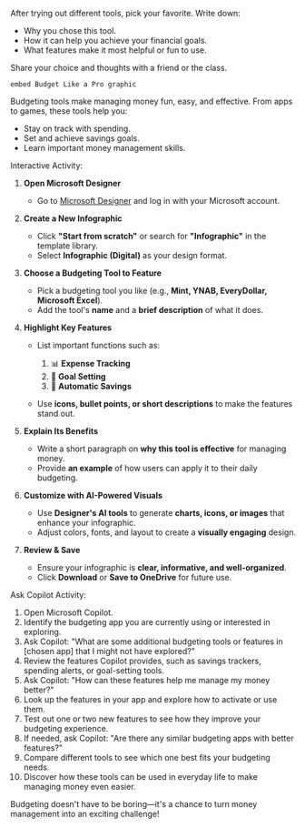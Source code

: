 After trying out different tools, pick your favorite. Write down:

  - Why you chose this tool.
  - How it can help you achieve your financial goals.
  - What features make it most helpful or fun to use.

Share your choice and thoughts with a friend or the class. 

`embed Budget Like a Pro graphic`

Budgeting tools make managing money fun, easy, and effective. From apps to games, these tools help you:

  - Stay on track with spending.
  - Set and achieve savings goals.
  - Learn important money management skills.

Interactive Activity: 

1. **Open Microsoft Designer**

   - Go to [Microsoft Designer](https://designer.microsoft.com/) and log in with your Microsoft account.

1. **Create a New Infographic**

   - Click **"Start from scratch"** or search for **"Infographic"** in the template library.
   - Select **Infographic (Digital)** as your design format.

1. **Choose a Budgeting Tool to Feature**

   - Pick a budgeting tool you like (e.g., **Mint, YNAB, EveryDollar, Microsoft Excel**).
   - Add the tool's **name** and a **brief description** of what it does.

1. **Highlight Key Features**

   - List important functions such as:

     1. 📊 **Expense Tracking**
     1. 🎯 **Goal Setting**
     1. 🔄 **Automatic Savings**

   - Use **icons, bullet points, or short descriptions** to make the features stand out.

1. **Explain Its Benefits**

   - Write a short paragraph on **why this tool is effective** for managing money.
   - Provide **an example** of how users can apply it to their daily budgeting.

1. **Customize with AI-Powered Visuals**

   - Use **Designer's AI tools** to generate **charts, icons, or images** that enhance your infographic.
   - Adjust colors, fonts, and layout to create a **visually engaging** design.

1. **Review & Save**

   - Ensure your infographic is **clear, informative, and well-organized**.
   - Click **Download** or **Save to OneDrive** for future use.

Ask Copilot Activity:

1. Open Microsoft Copilot.
1. Identify the budgeting app you are currently using or interested in exploring.
1. Ask Copilot: "What are some additional budgeting tools or features in [chosen app] that I might not have explored?"
1. Review the features Copilot provides, such as savings trackers, spending alerts, or goal-setting tools.
1. Ask Copilot: "How can these features help me manage my money better?"
1. Look up the features in your app and explore how to activate or use them.
1. Test out one or two new features to see how they improve your budgeting experience.
1. If needed, ask Copilot: "Are there any similar budgeting apps with better features?"
1. Compare different tools to see which one best fits your budgeting needs.
1. Discover how these tools can be used in everyday life to make managing money even easier.

Budgeting doesn't have to be boring—it's a chance to turn money management into an exciting challenge!